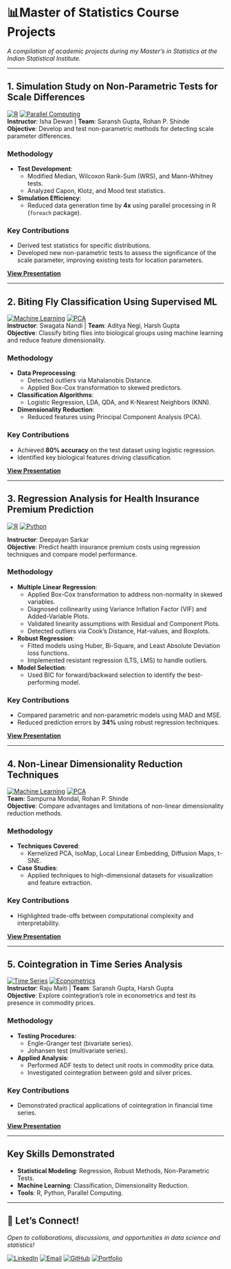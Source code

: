 # 📊**Master of Statistics Course Projects**  
*A compilation of academic projects during my Master’s in Statistics at the Indian Statistical Institute.*  

---

## **1. Simulation Study on Non-Parametric Tests for Scale Differences**  
[![R](https://img.shields.io/badge/-R-276DC3?logo=R)](https://www.r-project.org/) [![Parallel Computing](https://img.shields.io/badge/-Parallel%20Processing-009688)](https://cran.r-project.org/web/packages/foreach/index.html)  
**Instructor**: Isha Dewan | **Team**: Saransh Gupta, Rohan P. Shinde   
**Objective**: Develop and test non-parametric methods for detecting scale parameter differences.  

### **Methodology**  
- **Test Development**:  
  - Modified Median, Wilcoxon Rank-Sum (WRS), and Mann-Whitney tests.  
  - Analyzed Capon, Klotz, and Mood test statistics.  
- **Simulation Efficiency**:  
  - Reduced data generation time by **4x** using parallel processing in R (`foreach` package).  

### **Key Contributions**  
  - Derived test statistics for specific distributions.
  - Developed new non-parametric tests to assess the significance of the scale parameter, improving existing tests for location parameters.

**[View Presentation](https://guptayash9274.github.io/LMP_Rank_Tests_for_Scale_NPI/)** 

---

## **2. Biting Fly Classification Using Supervised ML**  
[![Machine Learning](https://img.shields.io/badge/-Machine%20Learning-FF6F00)](https://scikit-learn.org/) [![PCA](https://img.shields.io/badge/-Dimensionality%20Reduction-4A90E2)](https://en.wikipedia.org/wiki/Principal_component_analysis)  
**Instructor**: Swagata Nandi | **Team**: Aditya Negi, Harsh Gupta  
**Objective**: Classify biting flies into biological groups using machine learning and reduce feature dimensionality.  

### **Methodology**  
- **Data Preprocessing**:  
  - Detected outliers via Mahalanobis Distance.  
  - Applied Box-Cox transformation to skewed predictors.  
- **Classification Algorithms**:  
  - Logistic Regression, LDA, QDA, and K-Nearest Neighbors (KNN).  
- **Dimensionality Reduction**:  
  - Reduced features using Principal Component Analysis (PCA).  

### **Key Contributions**  
- Achieved **80% accuracy** on the test dataset using logistic regression.  
- Identified key biological features driving classification.  

**[View Presentation](https://guptayash9274.github.io/Biting_Fly_Data_Analysis/)**  

---

## **3. Regression Analysis for Health Insurance Premium Prediction**  
[![R](https://img.shields.io/badge/-R-276DC3?logo=R)](https://www.r-project.org/) [![Python](https://img.shields.io/badge/-Python-3776AB?logo=Python)](https://www.python.org/)  

**Instructor**: Deepayan Sarkar   
**Objective**: Predict health insurance premium costs using regression techniques and compare model performance.  

### **Methodology**  
- **Multiple Linear Regression**:  
  - Applied Box-Cox transformation to address non-normality in skewed variables.  
  - Diagnosed collinearity using Variance Inflation Factor (VIF) and Added-Variable Plots.  
  - Validated linearity assumptions with Residual and Component Plots.  
  - Detected outliers via Cook’s Distance, Hat-values, and Boxplots.  
- **Robust Regression**:  
  - Fitted models using Huber, Bi-Square, and Least Absolute Deviation loss functions.  
  - Implemented resistant regression (LTS, LMS) to handle outliers.  
- **Model Selection**:  
  - Used BIC for forward/backward selection to identify the best-performing model.  

### **Key Contributions**  
- Compared parametric and non-parametric models using MAD and MSE.  
- Reduced prediction errors by **34%** using robust regression techniques.

**[View Presentation](https://www.isid.ac.in/~deepayan/RT2022/project_submissions/Yash_Gupta/)**  

---

## **4. Non-Linear Dimensionality Reduction Techniques**  
[![Machine Learning](https://img.shields.io/badge/-Machine%20Learning-FF6F00)](https://scikit-learn.org/) [![PCA](https://img.shields.io/badge/-Dimensionality%20Reduction-4A90E2)](https://en.wikipedia.org/wiki/Principal_component_analysis)  
**Team**: Sampurna Mondal, Rohan P. Shinde  
**Objective**: Compare advantages and limitations of non-linear dimensionality reduction methods.  

### **Methodology**  
- **Techniques Covered**:  
  - Kernelized PCA, IsoMap, Local Linear Embedding, Diffusion Maps, t-SNE.  
- **Case Studies**:  
  - Applied techniques to high-dimensional datasets for visualization and feature extraction.  

### **Key Contributions**  
- Highlighted trade-offs between computational complexity and interpretability.  

**[View Presentation](https://guptayash9274.github.io/Non_Linear_Dimensionality_Reduction_Techniques/)**  

---

## **5. Cointegration in Time Series Analysis**  
[![Time Series](https://img.shields.io/badge/-Time%20Series-8E44AD)](https://en.wikipedia.org/wiki/Cointegration) [![Econometrics](https://img.shields.io/badge/-Econometrics-4CAF50)](https://www.stata.com/)  
**Instructor**: Raju Maiti | **Team**: Saransh Gupta, Harsh Gupta   
**Objective**: Explore cointegration’s role in econometrics and test its presence in commodity prices.  

### **Methodology**  
- **Testing Procedures**:  
  - Engle-Granger test (bivariate series).  
  - Johansen test (multivariate series).  
- **Applied Analysis**:  
  - Performed ADF tests to detect unit roots in commodity price data.  
  - Investigated cointegration between gold and silver prices.  

### **Key Contributions**  
- Demonstrated practical applications of cointegration in financial time series.  

**[View Presentation](https://guptayash9274.github.io/Cointegrated_Processes/)**  

---

## **Key Skills Demonstrated**  
- **Statistical Modeling**: Regression, Robust Methods, Non-Parametric Tests.  
- **Machine Learning**: Classification, Dimensionality Reduction.  
- **Tools**: R, Python, Parallel Computing.  

--- 

## 🌟 **Let’s Connect!**  
*Open to collaborations, discussions, and opportunities in data science and statistics!*  

[![LinkedIn](https://img.shields.io/badge/-LinkedIn-0A66C2?logo=LinkedIn)](https://linkedin.com/in/your-profile)  [![Email](https://img.shields.io/badge/-Email-D14836?logo=Gmail)](mailto:guptayash1204@gmail.com)  [![GitHub](https://img.shields.io/badge/-GitHub-181717?logo=GitHub)](https://github.com/your-username)  [![Portfolio](https://img.shields.io/badge/-Portfolio-4285F4?logo=GoogleChrome&logoColor=white)](https://guptayash9274.github.io/)  
